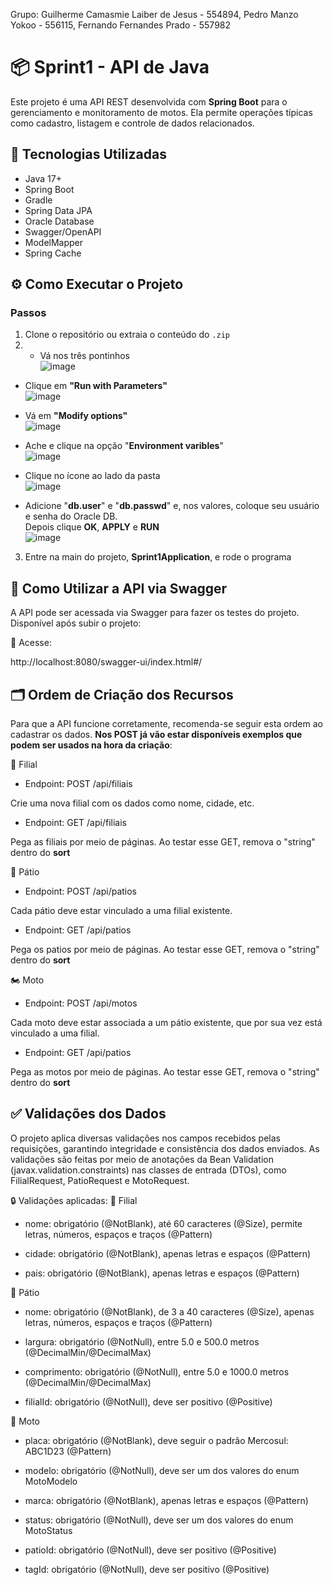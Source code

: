Grupo: 
Guilherme Camasmie Laiber de Jesus - 554894, 
Pedro Manzo Yokoo - 556115, 
Fernando Fernandes Prado - 557982


# 📦 Sprint1 - API de Java

Este projeto é uma API REST desenvolvida com **Spring Boot** para o gerenciamento e monitoramento de motos. Ela permite operações típicas como cadastro, listagem e controle de dados relacionados.

## 🚀 Tecnologias Utilizadas

- Java 17+
- Spring Boot
- Gradle
- Spring Data JPA
- Oracle Database
- Swagger/OpenAPI
- ModelMapper
- Spring Cache

## ⚙️ Como Executar o Projeto

### Passos

1. Clone o repositório ou extraia o conteúdo do `.zip`
2. - Vá nos três pontinhos  
![image](https://github.com/user-attachments/assets/5efa2b64-c870-4136-a5b9-f22159c3b2db)

- Clique em **"Run with Parameters"**  
![image](https://github.com/user-attachments/assets/f55d4cf2-9cf6-432a-ac06-77f5b379b813)

- Vá em **"Modify options"**  
![image](https://github.com/user-attachments/assets/4c51e9ba-018e-4fc0-beac-81881b78a8ed)

- Ache e clique na opção "**Environment varibles**"  
![image](https://github.com/user-attachments/assets/bc1d0969-7712-4532-83a0-e6778dbecdc7)

- Clique no ícone ao lado da pasta  
![image](https://github.com/user-attachments/assets/82c657b8-5f39-4746-ae3f-8a11675052d9)

- Adicione "**db.user**" e "**db.passwd**" e, nos valores, coloque seu usuário e senha do Oracle DB.  
Depois clique **OK**, **APPLY** e **RUN**  
![image](https://github.com/user-attachments/assets/46029a42-c5be-40bc-a9d2-3e298b822e04)


3. Entre na main do projeto, **Sprint1Application**, e rode o programa

## 🧭 Como Utilizar a API via Swagger
A API pode ser acessada via Swagger para fazer os testes do projeto. Disponível após subir o projeto:

🔗 Acesse:

http://localhost:8080/swagger-ui/index.html#/

## 🗂️ Ordem de Criação dos Recursos
Para que a API funcione corretamente, recomenda-se seguir esta ordem ao cadastrar os dados. 
**Nos POST já vão estar disponíveis exemplos que podem ser usados na hora da criação**:

📍 Filial

- Endpoint: POST /api/filiais

Crie uma nova filial com os dados como nome, cidade, etc.

- Endpoint: GET /api/filiais

Pega as filiais por meio de páginas. Ao testar esse GET, remova o "string" dentro do **sort**

🚧 Pátio

- Endpoint: POST /api/patios

Cada pátio deve estar vinculado a uma filial existente.

- Endpoint: GET /api/patios

Pega os patios por meio de páginas. Ao testar esse GET, remova o "string" dentro do **sort**


🏍️ Moto

- Endpoint: POST /api/motos

Cada moto deve estar associada a um pátio existente, que por sua vez está vinculado a uma filial.

- Endpoint: GET /api/patios

Pega as motos por meio de páginas. Ao testar esse GET, remova o "string" dentro do **sort**


## ✅ Validações dos Dados
O projeto aplica diversas validações nos campos recebidos pelas requisições, garantindo integridade e consistência dos dados enviados. As validações são feitas por meio de anotações da Bean Validation (javax.validation.constraints) nas classes de entrada (DTOs), como FilialRequest, PatioRequest e MotoRequest.

🔒 Validações aplicadas:
📌 Filial
- nome: obrigatório (@NotBlank), até 60 caracteres (@Size), permite letras, números, espaços e traços (@Pattern)

- cidade: obrigatório (@NotBlank), apenas letras e espaços (@Pattern)

- pais: obrigatório (@NotBlank), apenas letras e espaços (@Pattern)

📌 Pátio
- nome: obrigatório (@NotBlank), de 3 a 40 caracteres (@Size), apenas letras, números, espaços e traços (@Pattern)

- largura: obrigatório (@NotNull), entre 5.0 e 500.0 metros (@DecimalMin/@DecimalMax)

- comprimento: obrigatório (@NotNull), entre 5.0 e 1000.0 metros (@DecimalMin/@DecimalMax)

- filialId: obrigatório (@NotNull), deve ser positivo (@Positive)

📌 Moto
- placa: obrigatório (@NotBlank), deve seguir o padrão Mercosul: ABC1D23 (@Pattern)

- modelo: obrigatório (@NotNull), deve ser um dos valores do enum MotoModelo

- marca: obrigatório (@NotBlank), apenas letras e espaços (@Pattern)

- status: obrigatório (@NotNull), deve ser um dos valores do enum MotoStatus

- patioId: obrigatório (@NotNull), deve ser positivo (@Positive)

- tagId: obrigatório (@NotNull), deve ser positivo (@Positive)











